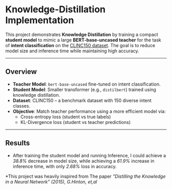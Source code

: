 # Knowledge-Distillation Implementation
This project demonstrates **Knowledge Distillation** by training a compact **student model** to mimic a large **BERT-base-uncased teacher** for the task of **intent classification** on the [CLINC150 dataset](https://github.com/clinc/oos-dataset). The goal is to reduce model size and inference time while maintaining high accuracy.

---

## Overview

- **Teacher Model**: `bert-base-uncased` fine-tuned on intent classification.
- **Student Model**: Smaller transformer (e.g., `distilbert`) trained using knowledge distillation.
- **Dataset**: CLINC150 – a benchmark dataset with 150 diverse intent classes.
- **Objective**: Match teacher performance using a more efficient model via:
  - Cross-entropy loss (student vs true labels)
  - KL-Divergence loss (student vs teacher predictions)

---
## Results 

- After training the student model and running Inference, I could achieve a *38.8%* decrease in model size, while achieving a *61.9%* increase in inference time, with only *2.68%* loss in accuracy.

*This project was heavily inspired from The paper *"Distilling the Knowledge*  *in a Neural Network" (2015), G.Hinton, et,al*
